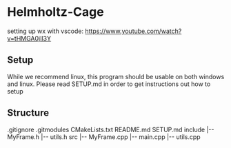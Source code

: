 # Helmholtz-Cage
setting up wx with vscode: https://www.youtube.com/watch?v=tHMGA0jIl3Y

## Setup 

While we recommend linux, this program should be usable on both windows and linux. Please read SETUP.md in order to get instructions out how to setup 


## Structure

.gitignore
.gitmodules
CMakeLists.txt
README.md
SETUP.md
include
   |-- MyFrame.h
   |-- utils.h
src
   |-- MyFrame.cpp
   |-- main.cpp
   |-- utils.cpp